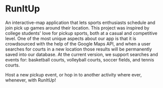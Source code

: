 # RunItUp

An interactive-map application that lets sports enthusiasts schedule and join pick up games around their location. This project was inspired by college students'
love for pickup sports, both at a casual and competitive level. One of the most unique aspects about our app is that it is crowdsourced with the help of the Google
Maps API, and when a user searches for courts in a new location those results will be permanently saved into our database. At the current version, we support searches
and events for: basketball courts, volleyball courts, soccer fields, and tennis courts.

Host a new pickup event, or hop in to another activity where ever, whenever, with RunItUp!
